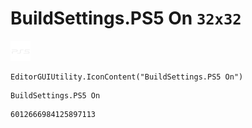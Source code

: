 # BuildSettings.PS5 On `32x32`
<img src="/img/BuildSettings.PS5%20On.png" width=32 height=32>

``` CSharp
EditorGUIUtility.IconContent("BuildSettings.PS5 On")
```
```
BuildSettings.PS5 On
```
```
6012666984125897113
```

